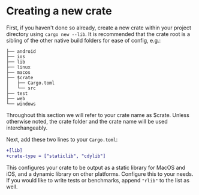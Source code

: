 # Creating a new crate

First, if you haven't done so already, create a new crate within your project directory
using `cargo new --lib`. It is recommended that the crate root is a sibling of the other native build
folders for ease of config, e.g.:

```
├── android
├── ios
├── lib
├── linux
├── macos
├── $crate
│   ├── Cargo.toml
│   └── src
├── test
├── web
└── windows
```

Throughout this section we will refer to your crate name as $crate. Unless otherwise noted, the crate folder
and the crate name will be used interchangeably.

Next, add these two lines to your `Cargo.toml`:

```diff
+[lib]
+crate-type = ["staticlib", "cdylib"]
```

This configures your crate to be output as a static library for MacOS and iOS,
and a dynamic library on other platforms. Configure this to your needs.
If you would like to write tests or benchmarks, append `"rlib"` to the list
as well.
